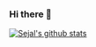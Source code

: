 ### Hi there 👋

<!--
**sejalrastogi/sejalrastogi** is a ✨ _special_ ✨ repository because its `README.md` (this file) appears on your GitHub profile.

Here are some ideas to get you started:

- 🔭 I’m currently working on ...
- 🌱 I’m currently learning ...
- 👯 I’m looking to collaborate on ...
- 🤔 I’m looking for help with ...
- 💬 Ask me about ...
- 📫 How to reach me: ...
- 😄 Pronouns: ...
- ⚡ Fun fact: ...
-->
[![Sejal's github stats](https://github-readme-stats.vercel.app/api?username=sejalrastogi)](https://github.com/sejalrastogi/github-readme-stats)
